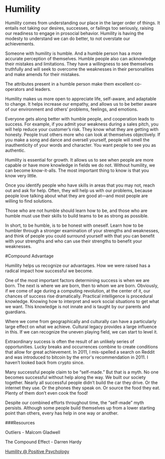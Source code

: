 ﻿# Humility

Humility comes from understanding our place in the larger order of things. It entails not taking our desires, successes, or failings too seriously, raising our readiness to engage in prosocial behavior. Humility is having the modesty to understand we can do better, to not overstate our achievements.

Someone with humility is humble. And a humble person has a more accurate perception of themselves. Humble people also can acknowledge their mistakes and limitations. They have a willingness to see themselves truthfully and will seek to overcome the weaknesses in their personalities and make amends for their mistakes. 

The attributes present in a humble person make them excellent co-operators and leaders.

Humility makes us more open to appreciate life, self-aware, and adaptable to change. It helps increase our empathy, and allows us to be better aware of our environment and others’ problems, feelings, and emotions.

Everyone gets along better with humble people, and cooperation leads to success. For example, if you admit your weakness during a sales pitch, you will help reduce your customer’s risk. They know what they are getting with honesty. People trust others more who can look at themselves objectively. If you make a song and dance and oversell yourself, people will smell the inauthenticity of your words and character. You want people to see you as authentic.

Humility is essential for growth. It allows us to see when people are more capable or have more knowledge in fields we do not. Without humility, we can become know-it-alls. The most important thing to know is that you know very little.

Once you identify people who have skills in areas that you may not, reach out and ask for help. Often, they will help us with our problems, because people love talking about what they are good at—and most people are willing to find solutions.

Those who are not humble should learn how to be, and those who are humble must use their skills to build teams to be as strong as possible. 

In short, to be humble, is to be honest with oneself. Learn how to be humbler through a stronger examination of your strengths and weaknesses, and think of people you could surround yourself with that you can benefit with your strengths and who can use their strengths to benefit your weaknesses.

#Compound Advantage

Humility helps us recognize our advantages. How we were raised has a radical impact how successful we become. 

One of the most important factors determining success is when we are born. The next is where we are born, then to whom we are born. Obviously,
if we come of age during a computing revolution, at the center of it, our chances of success rise dramatically.
Practical intelligence is procedural knowledge. Knowing how to interpret and work social situations to get what we want. This knowledge is not innate and is taught by our parents and guardians.

Where we come from geographically and culturally can have a particularly large effect on what we achieve. Cultural legacy provides a large influence in this. If we can recognize the uneven playing field, we can start to level it.

Extraordinary success is often the result of an unlikely series of opportunities. Lucky breaks and occurrences combine to create conditions that allow for great achievement. In 2011, I mis-spelled a search on Reddit and was introduced to bitcoin by the error's recommendation in 2011. I haven’t looked back from crypto since.

Many successful people claim to be “self-made.” But that is a myth. No one becomes successful without help along the way. We built our society together. Nearly all successful people didn’t build the car they drive. Or the internet they use. Or the phones they speak on. Or source the food they eat. Plenty of them don’t even cook the food!

Despite our combined efforts throughout time, the “self-made” myth persists. Although some people build themselves up from a lower starting point than others, every has help in one way or another.

###Resources

Outliers - Malcom Gladwell

The Compound Effect - Darren Hardy

[Humility @ Positive Psychology](https://positivepsychology.com/humility/)

